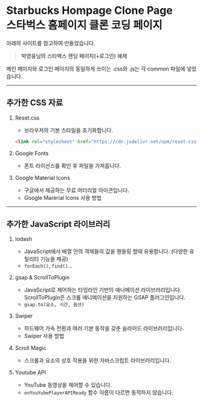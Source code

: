 # Starbucks Hompage Clone Page <br/>스타벅스 홈페이지 클론 코딩 페이지

아래의 사이트를 참고하여 만들었습니다.  
> <a herf="https://github.com/ParkYoungWoong/starbucks-vanilla-app" title="참고 사이트" target="_blank">박영웅님의 스타벅스 랜딩 페이지(+로그인) 예제</a>

메인 페이지와 로그인 페이지의 동일하게 쓰이는 .css와 .js는 각 common 파일에 넣었습니다. 
***

추가한 CSS 자료
---
1.  <a herf="https://fonts.google.com/" title="Google Fonts" target="_blank">Reset.css</a> 
    - 브라우저의 기본 스타일을 초기화합니다.
    ```html
    <link rel="stylesheet" href="https://cdn.jsdelivr.net/npm/reset-css@5.0.1/reset.min.css" />
    ```
1.  <a herf="https://fonts.google.com/" title="Google Fonts" target="_blank">Google Fonts</a> 
    - 폰트 라이선스를 확인 후 파일을 가져옵니다.

1.  <a herf="https://fonts.google.com/icons?selected=Material+Icons" title="Google Material Icons" target="_blank">Google Material Icons</a> 
    - 구글에서 제공하는 무료 머터리얼 아이콘입니다.
    -  <a herf="https://material.io/develop/web/getting-started" title="Getting started for web" target="_blank">Google Marerial Icons 사용 방법</a>
***
추가한 JavaScript 라이브러리
---
1.  <a herf="https://cdnjs.com/libraries/lodash.js" title="lodash" target="_blank">lodash</a> 
    - JavaScript에서 배열 안의 객체들의 값을 핸들링 할때 유용합니다. (다양한 유틸리티 기능을 제공)
    - `forEach()`, `find()`...

1.  <a herf="https://cdnjs.com/libraries/gsap" title="gsap" target="_blank">gsap & ScrollToPlugin</a> 
    - JavaScript로 제어하는 타임라인 기반의 애니메이션 라이브러리입니다. ScrollToPlugin은 스크롤 애니메이션을 지원하는 GSAP 플러그인입니다.
    - `gsap.to(요소, 시간, 옵션)`
1.  <a herf="https://swiperjs.com/" title="Swiper" target="_blank">Swiper</a> 
    - 하드웨어 가속 전환과 여러 기본 동작을 갖춘 슬라이드 라이브러리입니다. 
    - <a herf="https://swiperjs.com/get-started" title="Getting Started With Swiper" target="_blank">Swiper 사용 방법</a> 

1.  <a herf="http://scrollmagic.io/docs/" title="Scroll Magic" target="_blank">Scroll Magic</a> 
    - 스크롤과 요소의 상호 작용을 위한 자바스크립트 라이브러리입니다.
1.  <a herf="https://developers.google.com/youtube/iframe_api_reference?hl=ko" title="Youtube API" target="_blank">Youtube API</a> 
    -  YouTube 동영상을 제어할 수 있습니다.
    - `onYouYubePlayerAPIReady` 함수 이름이 다르면 동작하지 않습니다.
